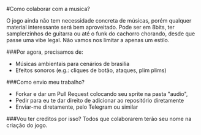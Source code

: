 #Como colaborar com a musica?

O jogo ainda não tem necessidade concreta de músicas, porém qualquer material interessante será bem aproveitado. 
Pode ser em 8bits, ter samplerzinhos de guitarra ou até o funk do cachorro chorando, desde que passe uma vibe legal. Não vamos nos limitar a apenas um estilo.

###Por agora, precisamos de:

+ Músicas ambientais para cenários de brasilia
+ Efeitos sonoros (e.g.: cliques de botão, ataques, plim plims)

###Como envio meu trabalho?

+ Forkar e dar um Pull Request colocando seu sprite na pasta "audio",
+ Pedir para eu te dar direito de adicionar ao repositório diretamente
+ Enviar-me diretamente, pelo Telegram ou similar


###Vou ter creditos por isso?
Todos que colaborarem terão seu nome na criação do jogo.
